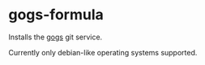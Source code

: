 # gogs-formula

Installs the [gogs](https://gogs.io) git service.

Currently only debian-like operating systems supported.
